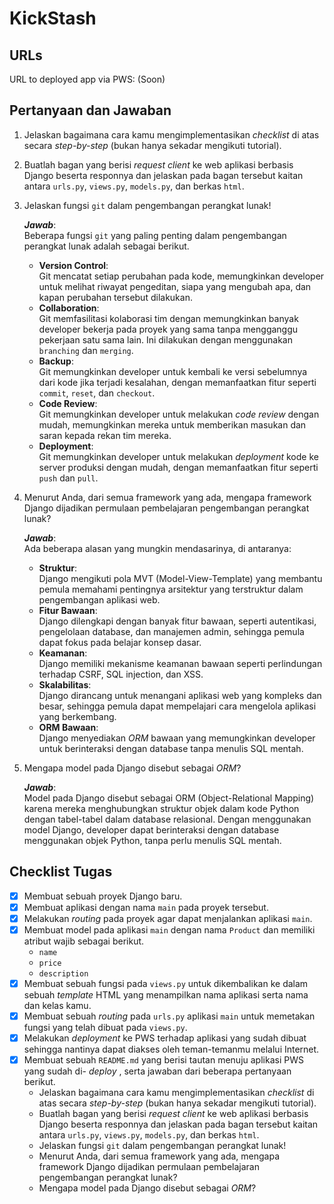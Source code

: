 # KickStash

## URLs

URL to deployed app via PWS:
(Soon)

## Pertanyaan dan Jawaban

1. Jelaskan bagaimana cara kamu mengimplementasikan *checklist* di atas secara *step-by-step* (bukan hanya sekadar mengikuti tutorial).

2. Buatlah bagan yang berisi *request client* ke web aplikasi berbasis Django beserta responnya dan jelaskan pada bagan tersebut kaitan antara `urls.py`, `views.py`, `models.py`, dan berkas `html`.

3. Jelaskan fungsi `git` dalam pengembangan perangkat lunak!

    ***Jawab***:  
    Beberapa fungsi `git` yang paling penting dalam pengembangan perangkat lunak adalah sebagai berikut.
    - **Version Control**:  
    Git mencatat setiap perubahan pada kode, memungkinkan developer untuk melihat riwayat pengeditan, siapa yang mengubah apa, dan kapan perubahan tersebut dilakukan.
    - **Collaboration**:  
    Git memfasilitasi kolaborasi tim dengan memungkinkan banyak developer bekerja pada proyek yang sama tanpa mengganggu pekerjaan satu sama lain. Ini dilakukan dengan menggunakan `branching` dan `merging`.
    - **Backup**:  
    Git memungkinkan developer untuk kembali ke versi sebelumnya dari kode jika terjadi kesalahan, dengan memanfaatkan fitur seperti `commit`, `reset`, dan `checkout`.
    - **Code Review**:  
    Git memungkinkan developer untuk melakukan *code review* dengan mudah, memungkinkan mereka untuk memberikan masukan dan saran kepada rekan tim mereka.
    - **Deployment**:  
    Git memungkinkan developer untuk melakukan *deployment* kode ke server produksi dengan mudah, dengan memanfaatkan fitur seperti `push` dan `pull`.

4. Menurut Anda, dari semua framework yang ada, mengapa framework Django dijadikan permulaan pembelajaran pengembangan perangkat lunak?

    ***Jawab***:  
    Ada beberapa alasan yang mungkin mendasarinya, di antaranya:
    - **Struktur**:  
    Django mengikuti pola MVT (Model-View-Template) yang membantu pemula memahami pentingnya arsitektur yang terstruktur dalam pengembangan aplikasi web.
    - **Fitur Bawaan**:  
    Django dilengkapi dengan banyak fitur bawaan, seperti autentikasi, pengelolaan database, dan manajemen admin, sehingga pemula dapat fokus pada belajar konsep dasar.
    - **Keamanan**:  
    Django memiliki mekanisme keamanan bawaan seperti perlindungan terhadap CSRF, SQL injection, dan XSS.
    - **Skalabilitas**:  
    Django dirancang untuk menangani aplikasi web yang kompleks dan besar, sehingga pemula dapat mempelajari cara mengelola aplikasi yang berkembang.
    - **ORM Bawaan**:  
    Django menyediakan *ORM* bawaan yang memungkinkan developer untuk berinteraksi dengan database tanpa menulis SQL mentah.

5. Mengapa model pada Django disebut sebagai *ORM*?

    ***Jawab***:  
    Model pada Django disebut sebagai ORM (Object-Relational Mapping) karena mereka menghubungkan struktur objek dalam kode Python dengan tabel-tabel dalam database relasional. Dengan menggunakan model Django, developer dapat berinteraksi dengan database menggunakan objek Python, tanpa perlu menulis SQL mentah.

## Checklist Tugas

* [X] Membuat sebuah proyek Django baru.
* [X] Membuat aplikasi dengan nama `main` pada proyek tersebut.
* [X] Melakukan *routing* pada proyek agar dapat menjalankan aplikasi `main`.
* [X] Membuat model pada aplikasi `main` dengan nama `Product` dan memiliki atribut wajib sebagai berikut.
  * `name`
  * `price`
  * `description`
* [X] Membuat sebuah fungsi pada `views.py` untuk dikembalikan ke dalam sebuah *template* HTML yang menampilkan nama aplikasi serta nama dan kelas kamu.
* [X] Membuat sebuah *routing* pada `urls.py` aplikasi `main` untuk memetakan fungsi yang telah dibuat pada `views.py`.
* [X] Melakukan *deployment* ke PWS terhadap aplikasi yang sudah dibuat sehingga nantinya dapat diakses oleh teman-temanmu melalui Internet.
* [X] Membuat sebuah `README.md` yang berisi tautan menuju aplikasi PWS yang sudah di- *deploy* , serta jawaban dari beberapa pertanyaan berikut.
  * Jelaskan bagaimana cara kamu mengimplementasikan *checklist* di atas secara *step-by-step* (bukan hanya sekadar mengikuti tutorial).
  * Buatlah bagan yang berisi *request client* ke web aplikasi berbasis Django beserta responnya dan jelaskan pada bagan tersebut kaitan antara `urls.py`, `views.py`, `models.py`, dan berkas `html`.
  * Jelaskan fungsi `git` dalam pengembangan perangkat lunak!
  * Menurut Anda, dari semua framework yang ada, mengapa framework
    Django dijadikan permulaan pembelajaran pengembangan perangkat lunak?
  * Mengapa model pada Django disebut sebagai *ORM*?
